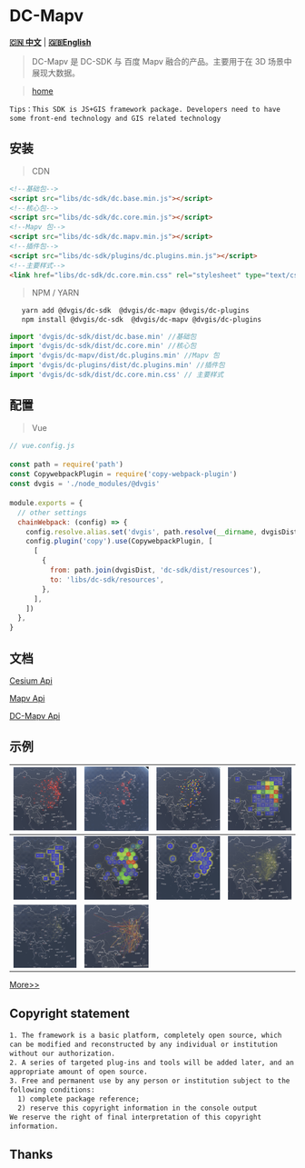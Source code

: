 # DC-Mapv

[**🇨🇳 中文**](./README_zh.md) | [**🇬🇧English**](./)

> DC-Mapv 是 DC-SDK 与 百度 Mapv 融合的产品。主要用于在 3D 场景中展现大数据。

> [home](http://dc.dvgis.cn)

```warning
Tips：This SDK is JS+GIS framework package. Developers need to have some front-end technology and GIS related technology
```

## 安装

> CDN

```html
<!--基础包-->
<script src="libs/dc-sdk/dc.base.min.js"></script>
<!--核心包-->
<script src="libs/dc-sdk/dc.core.min.js"></script>
<!--Mapv 包-->
<script src="libs/dc-sdk/dc.mapv.min.js"></script>
<!--插件包-->
<script src="libs/dc-sdk/plugins/dc.plugins.min.js"></script>
<!--主要样式-->
<link href="libs/dc-sdk/dc.core.min.css" rel="stylesheet" type="text/css" />
```

> NPM / YARN

```node
   yarn add @dvgis/dc-sdk  @dvgis/dc-mapv @dvgis/dc-plugins
   npm install @dvgis/dc-sdk  @dvgis/dc-mapv @dvgis/dc-plugins
```

```js
import 'dvgis/dc-sdk/dist/dc.base.min' //基础包
import 'dvgis/dc-sdk/dist/dc.core.min' //核心包
import 'dvgis/dc-mapv/dist/dc.plugins.min' //Mapv 包
import 'dvgis/dc-plugins/dist/dc.plugins.min' //插件包
import 'dvgis/dc-sdk/dist/dc.core.min.css' // 主要样式
```

## 配置

> Vue

```js
// vue.config.js

const path = require('path')
const CopywebpackPlugin = require('copy-webpack-plugin')
const dvgis = './node_modules/@dvgis'

module.exports = {
  // other settings
  chainWebpack: (config) => {
    config.resolve.alias.set('dvgis', path.resolve(__dirname, dvgisDist))
    config.plugin('copy').use(CopywebpackPlugin, [
      [
        {
          from: path.join(dvgisDist, 'dc-sdk/dist/resources'),
          to: 'libs/dc-sdk/resources',
        },
      ],
    ])
  },
}
```

## 文档

[Cesium Api](https://cesium.com/docs/cesiumjs-ref-doc/)

[Mapv Api](https://github.com/huiyan-fe/mapv/blob/master/API.md)

[DC-Mapv Api](http://resource.dvgis.cn/dc-api/mapv/)

## 示例

|   ![pic](https://raw.githubusercontent.com/Digital-Visual/dc-sdk-examples/master/images/datav/m_point.png)    |  ![pic](https://raw.githubusercontent.com/Digital-Visual/dc-sdk-examples/master/images/datav/m_point_d.gif)   |   ![pic](https://raw.githubusercontent.com/Digital-Visual/dc-sdk-examples/master/images/datav/m_point_i.png)   |   ![pic](https://raw.githubusercontent.com/Digital-Visual/dc-sdk-examples/master/images/datav/m_grid.png)   |
| :-----------------------------------------------------------------------------------------------------------: | :-----------------------------------------------------------------------------------------------------------: | :------------------------------------------------------------------------------------------------------------: | :---------------------------------------------------------------------------------------------------------: |
|   ![pic](https://raw.githubusercontent.com/Digital-Visual/dc-sdk-examples/master/images/datav/m_grid_d.gif)   | ![pic](https://raw.githubusercontent.com/Digital-Visual/dc-sdk-examples/master/images/datav/m_honeycomb.png)  | ![pic](https://raw.githubusercontent.com/Digital-Visual/dc-sdk-examples/master/images/datav/m_honeycomb_d.gif) | ![pic](https://raw.githubusercontent.com/Digital-Visual/dc-sdk-examples/master/images/datav/m_polyline.png) |
| ![pic](https://raw.githubusercontent.com/Digital-Visual/dc-sdk-examples/master/images/datav/m_polyline_d.gif) | ![pic](https://raw.githubusercontent.com/Digital-Visual/dc-sdk-examples/master/images/datav/m_polyline_i.png) |                                                                                                                |

[More>>](http://dc.dvgis.cn/#/examples)

## Copyright statement

```warning
1. The framework is a basic platform, completely open source, which can be modified and reconstructed by any individual or institution without our authorization.
2. A series of targeted plug-ins and tools will be added later, and an appropriate amount of open source.
3. Free and permanent use by any person or institution subject to the following conditions:
  1) complete package reference;
  2) reserve this copyright information in the console output
We reserve the right of final interpretation of this copyright information.
```

## Thanks
